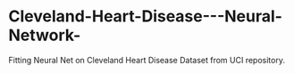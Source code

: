 # Cleveland-Heart-Disease---Neural-Network-
Fitting Neural Net on Cleveland Heart Disease Dataset from UCI repository.
